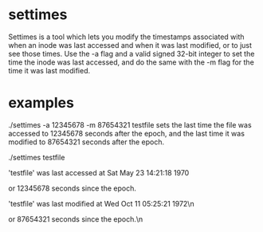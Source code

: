# settimes
Settimes is a tool which lets you modify the timestamps associated with when an inode was last accessed and when it was last modified, or to just see those times. Use the -a flag and a valid signed 32-bit integer to set the time the inode was last accessed, and do the same with the -m flag for the time it was last modified.

# examples

./settimes -a 12345678 -m 87654321 testfile 
sets the last time the file was accessed to 12345678 seconds after the epoch, and the last time it was modified to 87654321 seconds after the epoch.

./settimes testfile

'testfile' was last accessed at Sat May 23 14:21:18 1970

or 12345678 seconds since the epoch.

'testfile' was last modified at Wed Oct 11 05:25:21 1972\n

or 87654321 seconds since the epoch.\n
